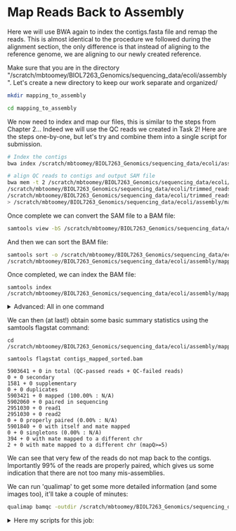 # Map Reads Back to Assembly
Here we will use BWA again to index the contigs.fasta file and remap the reads. This is almost identical to the procedure we followed during the alignment section, the only difference is that instead of aligning to the reference genome, we are aligning to our newly created reference.

Make sure that you are in the directory "/scratch/mbtoomey/BIOL7263_Genomics/sequencing_data/ecoli/assembly". Let's create a new directory to keep our work separate and organized/

```bash
mkdir mapping_to_assembly

cd mapping_to_assembly
```

We now need to index and map our files, this is similar to the steps from Chapter 2... Indeed we will use the QC reads we created in Task 2! Here are the steps one-by-one, but let's try and combine them into a single script for submission. 

```bash
# Index the contigs
bwa index /scratch/mbtoomey/BIOL7263_Genomics/sequencing_data/ecoli/assembly/contig.fasta

# align QC reads to contigs and output SAM file
bwa mem -t 2 /scratch/mbtoomey/BIOL7263_Genomics/sequencing_data/ecoli/assembly/contigs.fasta \
/scratch/mbtoomey/BIOL7263_Genomics/sequencing_data/ecoli/trimmed_reads_val_1.fq.gz \
/scratch/mbtoomey/BIOL7263_Genomics/sequencing_data/ecoli/trimmed_reads_val_1.fq.gz \
> /scratch/mbtoomey/BIOL7263_Genomics/sequencing_data/ecoli/assembly/mapping_to_assembly/contigs_mapped.sam
```

Once complete we can convert the SAM file to a BAM file:
```bash
samtools view -bS /scratch/mbtoomey/BIOL7263_Genomics/sequencing_data/ecoli/assembly/mapping_to_assembly/contigs_mapped.sam >  /scratch/mbtoomey/BIOL7263_Genomics/sequencing_data/ecoli/assembly/mapping_to_assembly/contigs_mapped.bam
```

And then we can sort the BAM file:
```bash
samtools sort -o /scratch/mbtoomey/BIOL7263_Genomics/sequencing_data/ecoli/assembly/mapping_to_assembly/contigs_mapped_sorted.bam \
/scratch/mbtoomey/BIOL7263_Genomics/sequencing_data/ecoli/assembly/mapping_to_assembly/contigs_mapped.bam
```

Once completed, we can index the BAM file:

```
samtools index /scratch/mbtoomey/BIOL7263_Genomics/sequencing_data/ecoli/assembly/mapping_to_assembly/contigs_mapped_sorted.bam
```

<details>
  <summary>Advanced: All in one command</summary>
  ```bash
  bwa index /scratch/mbtoomey/BIOL7263_Genomics/sequencing_data/ecoli/assembly/contigs.fasta
bwa mem -t 2 /scratch/mbtoomey/BIOL7263_Genomics/sequencing_data/ecoli/assembly/contigs.fasta /scratch/mbtoomey/BIOL7263_Genomics/sequencing_data/ecoli/trimmed_reads_val_1.fq.gz /scratch/mbtoomey/BIOL7263_Genomics/sequencing_data/ecoli/trimmed_reads_val_2.fq.gz > /scratch/mbtoomey/BIOL7263_Genomics/sequencing_data/ecoli/assembly/mapping_to_assembly/contigs_mapped.sam 
samtools sort -o /scratch/mbtoomey/BIOL7263_Genomics/sequencing_data/ecoli/assembly/mapping_to_assembly/contigs_mapped_sorted.bam /scratch/mbtoomey/BIOL7263_Genomics/sequencing_data/ecoli/assembly/mapping_to_assembly/contigs_mapped.sam
samtools index /scratch/mbtoomey/BIOL7263_Genomics/sequencing_data/ecoli/assembly/mapping_to_assembly/contigs_mapped_sorted.bam
```

Here my scripts for this job:
*[align_de_novo.sh](https://github.com/mbtoomey/genomics_adventure/blob/release/scripts/align_de_novo.sh)
*[align_de_novo.sbatch](https://github.com/mbtoomey/genomics_adventure/blob/release/scripts/align_de_novo.sbatch)

</details>

We can then (at last!) obtain some basic summary statistics using the samtools flagstat command:
```
cd /scratch/mbtoomey/BIOL7263_Genomics/sequencing_data/ecoli/assembly/mapping_to_assembly/

samtools flagstat contigs_mapped_sorted.bam

5903641 + 0 in total (QC-passed reads + QC-failed reads)
0 + 0 secondary
1581 + 0 supplementary
0 + 0 duplicates
5903421 + 0 mapped (100.00% : N/A)
5902060 + 0 paired in sequencing
2951030 + 0 read1
2951030 + 0 read2
0 + 0 properly paired (0.00% : N/A)
5901840 + 0 with itself and mate mapped
0 + 0 singletons (0.00% : N/A)
394 + 0 with mate mapped to a different chr
2 + 0 with mate mapped to a different chr (mapQ>=5)
```

We can see that very few of the reads do not map back to the contigs. Importantly 99% of the reads are properly paired, which gives us some indication that there are not too many mis-assemblies.

We can run 'qualimap' to get some more detailed information (and some images too), it'll take a couple of minutes:

```bash
qualimap bamqc -outdir /scratch/mbtoomey/BIOL7263_Genomics/sequencing_data/ecoli/assembly/mapping_to_assembly/bamqc -bam /scratch/mbtoomey/BIOL7263_Genomics/sequencing_data/ecoli/assembly/mapping_to_assembly/contigs_mapped_sorted.bam
```

<details>
  <summary>Here my scripts for this job:</summary>

* [qmap_de_novo.sh](https://github.com/mbtoomey/genomics_adventure/blob/release/scripts/qmap_de_novo.sh)
* [qmap_de_novo.sbatch](https://github.com/mbtoomey/genomics_adventure/blob/release/scripts/qmap_de_novo.sbatch)

<details>

Download the `bamqc` folder and open the qualimapReport.html file in your browser. 

Go to either the "Chromosome stats" section and you will see that the larger of our contigs have a mean coverage of around 160 - which is what we would expect from our original alignment.

If you notice very carefully :wink:, there is one contig which has a size of 46899 - this is very very close to the size (46850) of the main contig we found in the unmapped reads assembly - another good indication that it is a separate sequence (remember we suspected it was a plasmid) and not integrated into a chromosome. We can double check this with a quick blast search...

```bash
blastn -subject /scratch/mbtoomey/BIOL7263_Genomics/sequencing_data/ecoli/assembly/contigs.fasta \
-query /scratch/mbtoomey/BIOL7263_Genomics/sequencing_data/ecoli//unmapped_assembly/spades_assembly/contigs.fasta \
-outfmt 6 -out /scratch/mbtoomey/BIOL7263_Genomics/sequencing_data/ecoli/assembly/mapping_to_assembly/check_plasmid.blastn
```

Opening the 'check_plasmid.blastn' we can see the top hit as:
```
NODE_1_length_46850_cov_69.441152       NODE_33_length_46899_cov_70.549934      100.000 46850   0       0       1       46850   50      46899   0.0     86516
```

This shows us that this contig almost exactly matches the the unmapped assembly, strongly supporting that this is a plasmid sequence and not integrated into the chromosomes.

# Go to [Task 4](https://github.com/mbtoomey/genomics_adventure/blob/release/chapter_4/task_4.md)
